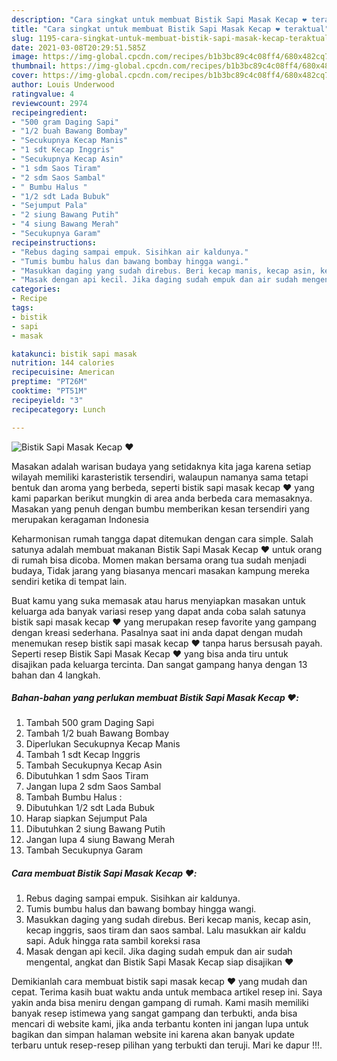 ```yaml
---
description: "Cara singkat untuk membuat Bistik Sapi Masak Kecap ❤️ teraktual"
title: "Cara singkat untuk membuat Bistik Sapi Masak Kecap ❤️ teraktual"
slug: 1195-cara-singkat-untuk-membuat-bistik-sapi-masak-kecap-teraktual
date: 2021-03-08T20:29:51.585Z
image: https://img-global.cpcdn.com/recipes/b1b3bc89c4c08ff4/680x482cq70/bistik-sapi-masak-kecap-❤️-foto-resep-utama.jpg
thumbnail: https://img-global.cpcdn.com/recipes/b1b3bc89c4c08ff4/680x482cq70/bistik-sapi-masak-kecap-❤️-foto-resep-utama.jpg
cover: https://img-global.cpcdn.com/recipes/b1b3bc89c4c08ff4/680x482cq70/bistik-sapi-masak-kecap-❤️-foto-resep-utama.jpg
author: Louis Underwood
ratingvalue: 4
reviewcount: 2974
recipeingredient:
- "500 gram Daging Sapi"
- "1/2 buah Bawang Bombay"
- "Secukupnya Kecap Manis"
- "1 sdt Kecap Inggris"
- "Secukupnya Kecap Asin"
- "1 sdm Saos Tiram"
- "2 sdm Saos Sambal"
- " Bumbu Halus "
- "1/2 sdt Lada Bubuk"
- "Sejumput Pala"
- "2 siung Bawang Putih"
- "4 siung Bawang Merah"
- "Secukupnya Garam"
recipeinstructions:
- "Rebus daging sampai empuk. Sisihkan air kaldunya."
- "Tumis bumbu halus dan bawang bombay hingga wangi."
- "Masukkan daging yang sudah direbus. Beri kecap manis, kecap asin, kecap inggris, saos tiram dan saos sambal. Lalu masukkan air kaldu sapi. Aduk hingga rata sambil koreksi rasa"
- "Masak dengan api kecil. Jika daging sudah empuk dan air sudah mengental, angkat dan Bistik Sapi Masak Kecap siap disajikan ❤️"
categories:
- Recipe
tags:
- bistik
- sapi
- masak

katakunci: bistik sapi masak 
nutrition: 144 calories
recipecuisine: American
preptime: "PT26M"
cooktime: "PT51M"
recipeyield: "3"
recipecategory: Lunch

---
```



![Bistik Sapi Masak Kecap ❤️](https://img-global.cpcdn.com/recipes/b1b3bc89c4c08ff4/680x482cq70/bistik-sapi-masak-kecap-❤️-foto-resep-utama.jpg)

Masakan adalah warisan budaya yang setidaknya kita jaga karena setiap wilayah memiliki karasteristik tersendiri, walaupun namanya sama tetapi bentuk dan aroma yang berbeda, seperti bistik sapi masak kecap ❤️ yang kami paparkan berikut mungkin di area anda berbeda cara memasaknya. Masakan yang penuh dengan bumbu memberikan kesan tersendiri yang merupakan keragaman Indonesia

Keharmonisan rumah tangga dapat ditemukan dengan cara simple. Salah satunya adalah membuat makanan Bistik Sapi Masak Kecap ❤️ untuk orang di rumah bisa dicoba. Momen makan bersama orang tua sudah menjadi budaya, Tidak jarang yang biasanya mencari masakan kampung mereka sendiri ketika di tempat lain.



Buat kamu yang suka memasak atau harus menyiapkan masakan untuk keluarga ada banyak variasi resep yang dapat anda coba salah satunya bistik sapi masak kecap ❤️ yang merupakan resep favorite yang gampang dengan kreasi sederhana. Pasalnya saat ini anda dapat dengan mudah menemukan resep bistik sapi masak kecap ❤️ tanpa harus bersusah payah.
Seperti resep Bistik Sapi Masak Kecap ❤️ yang bisa anda tiru untuk disajikan pada keluarga tercinta. Dan sangat gampang hanya dengan 13 bahan dan 4 langkah.


<!--inarticleads1-->

##### Bahan-bahan yang perlukan membuat Bistik Sapi Masak Kecap ❤️:

1. Tambah 500 gram Daging Sapi
1. Tambah 1/2 buah Bawang Bombay
1. Diperlukan Secukupnya Kecap Manis
1. Tambah 1 sdt Kecap Inggris
1. Tambah Secukupnya Kecap Asin
1. Dibutuhkan 1 sdm Saos Tiram
1. Jangan lupa 2 sdm Saos Sambal
1. Tambah  Bumbu Halus :
1. Dibutuhkan 1/2 sdt Lada Bubuk
1. Harap siapkan Sejumput Pala
1. Dibutuhkan 2 siung Bawang Putih
1. Jangan lupa 4 siung Bawang Merah
1. Tambah Secukupnya Garam




<!--inarticleads2-->

##### Cara membuat  Bistik Sapi Masak Kecap ❤️:

1. Rebus daging sampai empuk. Sisihkan air kaldunya.
1. Tumis bumbu halus dan bawang bombay hingga wangi.
1. Masukkan daging yang sudah direbus. Beri kecap manis, kecap asin, kecap inggris, saos tiram dan saos sambal. Lalu masukkan air kaldu sapi. Aduk hingga rata sambil koreksi rasa
1. Masak dengan api kecil. Jika daging sudah empuk dan air sudah mengental, angkat dan Bistik Sapi Masak Kecap siap disajikan ❤️




Demikianlah cara membuat bistik sapi masak kecap ❤️ yang mudah dan cepat. Terima kasih buat waktu anda untuk membaca artikel resep ini. Saya yakin anda bisa meniru dengan gampang di rumah. Kami masih memiliki banyak resep istimewa yang sangat gampang dan terbukti, anda bisa mencari di website kami, jika anda terbantu konten ini jangan lupa untuk bagikan dan simpan halaman website ini karena akan banyak update terbaru untuk resep-resep pilihan yang terbukti dan teruji. Mari ke dapur !!!. 

